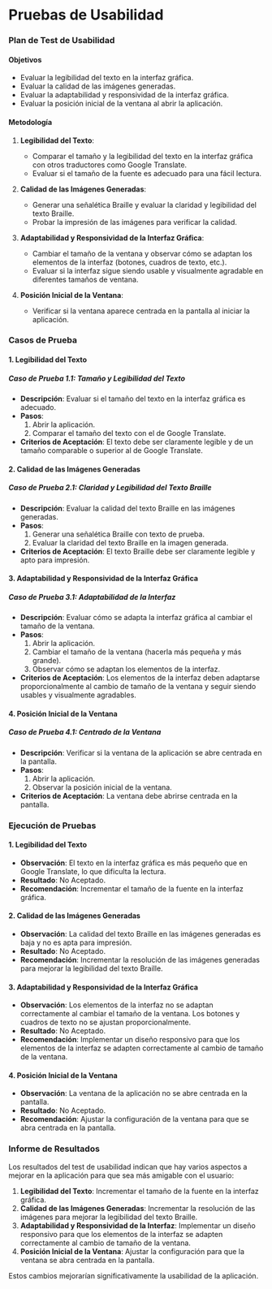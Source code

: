 # Pruebas de Usabilidad

### Plan de Test de Usabilidad

#### Objetivos
- Evaluar la legibilidad del texto en la interfaz gráfica.
- Evaluar la calidad de las imágenes generadas.
- Evaluar la adaptabilidad y responsividad de la interfaz gráfica.
- Evaluar la posición inicial de la ventana al abrir la aplicación.

#### Metodología
1. **Legibilidad del Texto**:
    - Comparar el tamaño y la legibilidad del texto en la interfaz gráfica con otros traductores como Google Translate.
    - Evaluar si el tamaño de la fuente es adecuado para una fácil lectura.

2. **Calidad de las Imágenes Generadas**:
    - Generar una señalética Braille y evaluar la claridad y legibilidad del texto Braille.
    - Probar la impresión de las imágenes para verificar la calidad.

3. **Adaptabilidad y Responsividad de la Interfaz Gráfica**:
    - Cambiar el tamaño de la ventana y observar cómo se adaptan los elementos de la interfaz (botones, cuadros de texto, etc.).
    - Evaluar si la interfaz sigue siendo usable y visualmente agradable en diferentes tamaños de ventana.

4. **Posición Inicial de la Ventana**:
    - Verificar si la ventana aparece centrada en la pantalla al iniciar la aplicación.

### Casos de Prueba

#### 1. **Legibilidad del Texto**

##### Caso de Prueba 1.1: Tamaño y Legibilidad del Texto
- **Descripción**: Evaluar si el tamaño del texto en la interfaz gráfica es adecuado.
- **Pasos**:
  1. Abrir la aplicación.
  2. Comparar el tamaño del texto con el de Google Translate.
- **Criterios de Aceptación**: El texto debe ser claramente legible y de un tamaño comparable o superior al de Google Translate.

#### 2. **Calidad de las Imágenes Generadas**

##### Caso de Prueba 2.1: Claridad y Legibilidad del Texto Braille
- **Descripción**: Evaluar la calidad del texto Braille en las imágenes generadas.
- **Pasos**:
  1. Generar una señalética Braille con texto de prueba.
  2. Evaluar la claridad del texto Braille en la imagen generada.
- **Criterios de Aceptación**: El texto Braille debe ser claramente legible y apto para impresión.

#### 3. **Adaptabilidad y Responsividad de la Interfaz Gráfica**

##### Caso de Prueba 3.1: Adaptabilidad de la Interfaz
- **Descripción**: Evaluar cómo se adapta la interfaz gráfica al cambiar el tamaño de la ventana.
- **Pasos**:
  1. Abrir la aplicación.
  2. Cambiar el tamaño de la ventana (hacerla más pequeña y más grande).
  3. Observar cómo se adaptan los elementos de la interfaz.
- **Criterios de Aceptación**: Los elementos de la interfaz deben adaptarse proporcionalmente al cambio de tamaño de la ventana y seguir siendo usables y visualmente agradables.

#### 4. **Posición Inicial de la Ventana**

##### Caso de Prueba 4.1: Centrado de la Ventana
- **Descripción**: Verificar si la ventana de la aplicación se abre centrada en la pantalla.
- **Pasos**:
  1. Abrir la aplicación.
  2. Observar la posición inicial de la ventana.
- **Criterios de Aceptación**: La ventana debe abrirse centrada en la pantalla.

### Ejecución de Pruebas

#### 1. **Legibilidad del Texto**

- **Observación**: El texto en la interfaz gráfica es más pequeño que en Google Translate, lo que dificulta la lectura.
- **Resultado**: No Aceptado.
- **Recomendación**: Incrementar el tamaño de la fuente en la interfaz gráfica.

#### 2. **Calidad de las Imágenes Generadas**

- **Observación**: La calidad del texto Braille en las imágenes generadas es baja y no es apta para impresión.
- **Resultado**: No Aceptado.
- **Recomendación**: Incrementar la resolución de las imágenes generadas para mejorar la legibilidad del texto Braille.

#### 3. **Adaptabilidad y Responsividad de la Interfaz Gráfica**

- **Observación**: Los elementos de la interfaz no se adaptan correctamente al cambiar el tamaño de la ventana. Los botones y cuadros de texto no se ajustan proporcionalmente.
- **Resultado**: No Aceptado.
- **Recomendación**: Implementar un diseño responsivo para que los elementos de la interfaz se adapten correctamente al cambio de tamaño de la ventana.

#### 4. **Posición Inicial de la Ventana**

- **Observación**: La ventana de la aplicación no se abre centrada en la pantalla.
- **Resultado**: No Aceptado.
- **Recomendación**: Ajustar la configuración de la ventana para que se abra centrada en la pantalla.

### Informe de Resultados

Los resultados del test de usabilidad indican que hay varios aspectos a mejorar en la aplicación para que sea más amigable con el usuario:

1. **Legibilidad del Texto**: Incrementar el tamaño de la fuente en la interfaz gráfica.
2. **Calidad de las Imágenes Generadas**: Incrementar la resolución de las imágenes para mejorar la legibilidad del texto Braille.
3. **Adaptabilidad y Responsividad de la Interfaz**: Implementar un diseño responsivo para que los elementos de la interfaz se adapten correctamente al cambio de tamaño de la ventana.
4. **Posición Inicial de la Ventana**: Ajustar la configuración para que la ventana se abra centrada en la pantalla.

Estos cambios mejorarían significativamente la usabilidad de la aplicación.